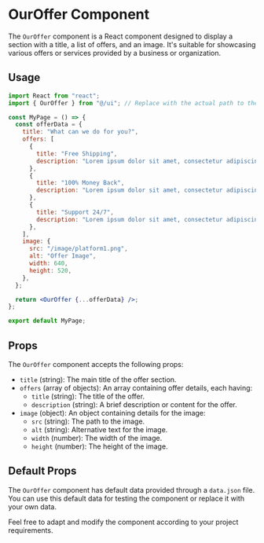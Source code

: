 # OurOffer Component

The `OurOffer` component is a React component designed to display a section with a title, a list of offers, and an image. It's suitable for showcasing various offers or services provided by a business
or organization.

## Usage

```jsx
import React from "react";
import { OurOffer } from "@/ui"; // Replace with the actual path to the OurOffer component

const MyPage = () => {
  const offerData = {
    title: "What can we do for you?",
    offers: [
      {
        title: "Free Shipping",
        description: "Lorem ipsum dolor sit amet, consectetur adipiscing elit. In euismod ipsum et dui rhoncus auctor.",
      },
      {
        title: "100% Money Back",
        description: "Lorem ipsum dolor sit amet, consectetur adipiscing elit. In euismod ipsum et dui rhoncus auctor.",
      },
      {
        title: "Support 24/7",
        description: "Lorem ipsum dolor sit amet, consectetur adipiscing elit. In euismod ipsum et dui rhoncus auctor.",
      },
    ],
    image: {
      src: "/image/platform1.png",
      alt: "Offer Image",
      width: 640,
      height: 520,
    },
  };

  return <OurOffer {...offerData} />;
};

export default MyPage;
```

## Props

The `OurOffer` component accepts the following props:

- `title` (string): The main title of the offer section.
- `offers` (array of objects): An array containing offer details, each having:
    - `title` (string): The title of the offer.
    - `description` (string): A brief description or content for the offer.
- `image` (object): An object containing details for the image:
    - `src` (string): The path to the image.
    - `alt` (string): Alternative text for the image.
    - `width` (number): The width of the image.
    - `height` (number): The height of the image.

## Default Props

The `OurOffer` component has default data provided through a `data.json` file. You can use this default data for testing the component or replace it with your own data.

Feel free to adapt and modify the component according to your project requirements.